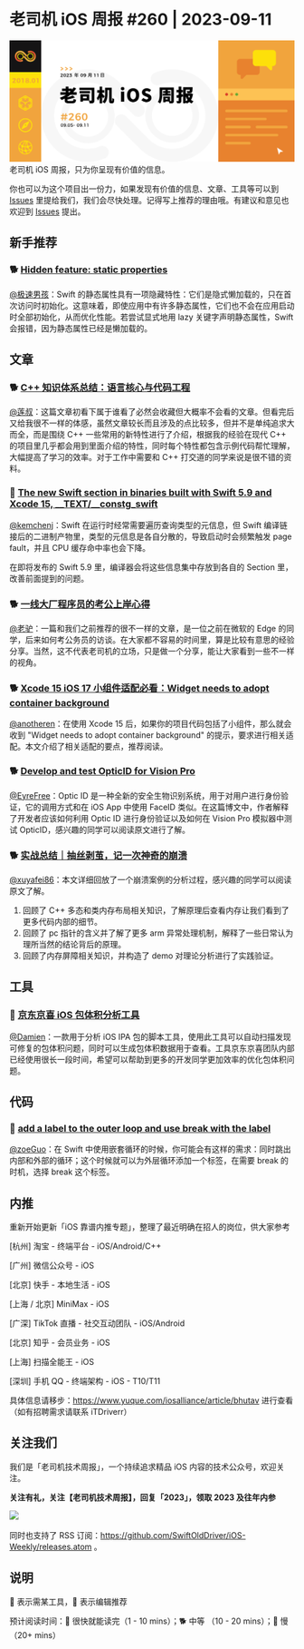 # 老司机 iOS 周报 #260 | 2023-09-11

![ios-weekly](https://github.com/SwiftOldDriver/iOS-Weekly/blob/master/assets/weekly-header/260.png?raw=true)
老司机 iOS 周报，只为你呈现有价值的信息。

你也可以为这个项目出一份力，如果发现有价值的信息、文章、工具等可以到 [Issues](https://github.com/SwiftOldDriver/iOS-Weekly/issues) 里提给我们，我们会尽快处理。记得写上推荐的理由哦。有建议和意见也欢迎到 [Issues](https://github.com/SwiftOldDriver/iOS-Weekly/issues) 提出。

## 新手推荐

### 🐕 [Hidden feature: static properties](https://www.swiftwithvincent.com/blog/hidden-feature-static-properties)

[@极速男孩](https://github.com/ztlyyznf001)：Swift 的静态属性具有一项隐藏特性：它们是隐式懒加载的，只在首次访问时初始化。这意味着，即使应用中有许多静态属性，它们也不会在应用启动时全部初始化，从而优化性能。若尝试显式地用 lazy 关键字声明静态属性，Swift 会报错，因为静态属性已经是懒加载的。

## 文章

### 🐕 [C++ 知识体系总结：语言核心与代码工程](https://mp.weixin.qq.com/s/lQoH4UF36_zKrw-Jbp2ylw)
[@莲叔](https://github.com/aaaron7)：这篇文章初看下属于谁看了必然会收藏但大概率不会看的文章。但看完后又给我很不一样的体感，虽然文章较长而且涉及的点比较多，但并不是单纯追求大而全，而是围绕 C++ 一些常用的新特性进行了介绍，根据我的经验在现代 C++ 的项目里几乎都会用到里面介绍的特性，同时每个特性都包含示例代码帮忙理解，大幅提高了学习的效率。对于工作中需要和 C++ 打交道的同学来说是很不错的资料。

### 🐎 [The new Swift section in binaries built with Swift 5.9 and Xcode 15, \_\_TEXT/\_\_constg_swift](https://twitter.com/sond813/status/1699822345471541415)

[@kemchenj](https://kemchenj.github.io)：Swift 在运行时经常需要遍历查询类型的元信息，但 Swift 编译链接后的二进制产物里，类型的元信息是各自分散的，导致启动时会频繁触发 page fault，并且 CPU 缓存命中率也会下降。

在即将发布的 Swift 5.9 里，编译器会将这些信息集中存放到各自的 Section 里，改善前面提到的问题。

### 🐕 [一线大厂程序员的考公上岸心得](https://mp.weixin.qq.com/s/dlOEngLD150RaTkAlAVkww)

[@老驴](https://weibo.com/u/6090610445)：一篇和我们之前推荐的很不一样的文章，是一位之前在微软的 Edge 的同学，后来如何考公务员的访谈。在大家都不容易的时间里，算是比较有意思的经验分享。当然，这不代表老司机的立场，只是做一个分享，能让大家看到一些不一样的视角。

### 🐕 [Xcode 15 iOS 17 小组件适配必看：Widget needs to adopt container background](https://www.craft.me/s/UOcc5BqYFazbL2)

[@anotheren](https://github.com/anotheren)：在使用 Xcode 15 后，如果你的项目代码包括了小组件，那么就会收到 "Widget needs to adopt container background" 的提示，要求进行相关适配。本文介绍了相关适配的要点，推荐阅读。

### 🐕 [Develop and test OpticID for Vision Pro](https://blog.eidinger.info/develop-and-test-opticid-for-vision-pro)

[@EyreFree](https://github.com/EyreFree)：Optic ID 是一种全新的安全生物识别系统，用于对用户进行身份验证，它的调用方式和在 iOS App 中使用 FaceID 类似。在这篇博文中，作者解释了开发者应该如何利用 Optic ID 进行身份验证以及如何在 Vision Pro 模拟器中测试 OpticID，感兴趣的同学可以阅读原文进行了解。

### 🐕 [实战总结｜抽丝剥茧，记一次神奇的崩溃](https://mp.weixin.qq.com/s/vMlK7oIQH62VV6qHSPHnQQ)

[@xuyafei86](https://github.com/xiaofei86)：本文详细回放了一个崩溃案例的分析过程，感兴趣的同学可以阅读原文了解。
1. 回顾了 C++ 多态和类内存布局相关知识，了解原理后查看内存让我们看到了更多代码内部的细节。
2. 回顾了 pc 指针的含义并了解了更多 arm 异常处理机制，解释了一些日常认为理所当然的结论背后的原理。
3. 回顾了内存屏障相关知识，并构造了 demo 对理论分析进行了实践验证。


## 工具

### 🐎 [京东京喜 iOS 包体积分析工具](https://juejin.cn/post/7273740834201600063)
[@Damien](https://github.com/ZengyiMa)：一款用于分析 iOS IPA 包的脚本工具，使用此工具可以自动扫描发现可修复的包体积问题，同时可以生成包体积数据用于查看。工具京东京喜团队内部已经使用很长一段时间，希望可以帮助到更多的开发同学更加效率的优化包体积问题。

## 代码

### 🐎 [add a label to the outer loop and use break with the label](https://twitter.com/lee_kah_seng/status/1696795033033208151?s=43&t=Oi5pq1Y0PftkjDmJadkvxQ)

[@zoeGuo](https://github.com/zoeGuo)：在 Swift 中使用嵌套循环的时候，你可能会有这样的需求：同时跳出内部和外部的循环；这个时候就可以为外层循环添加一个标签，在需要 break 的时机，选择 break 这个标签。

## 内推

重新开始更新「iOS 靠谱内推专题」，整理了最近明确在招人的岗位，供大家参考

[杭州] 淘宝 - 终端平台 - iOS/Android/C++

[广州] 微信公众号 - iOS

[北京] 快手 - 本地生活 - iOS

[上海 / 北京] MiniMax - iOS

[广深] TikTok 直播 - 社交互动团队 - iOS/Android

[北京] 知乎 - 会员业务 - iOS

[上海] 扫描全能王 - iOS

[深圳] 手机 QQ - 终端架构 - iOS - T10/T11

具体信息请移步：https://www.yuque.com/iosalliance/article/bhutav 进行查看（如有招聘需求请联系 iTDriverr）

## 关注我们

我们是「老司机技术周报」，一个持续追求精品 iOS 内容的技术公众号，欢迎关注。

**关注有礼，关注【老司机技术周报】，回复「2023」，领取 2023 及往年内参**

![](https://github.com/SwiftOldDriver/iOS-Weekly/blob/master/assets/qrcode_for_wechat.jpg?raw=true)

同时也支持了 RSS 订阅：https://github.com/SwiftOldDriver/iOS-Weekly/releases.atom 。

## 说明

🚧 表示需某工具，🌟 表示编辑推荐

预计阅读时间：🐎 很快就能读完（1 - 10 mins）；🐕 中等 （10 - 20 mins）；🐢 慢（20+ mins）
